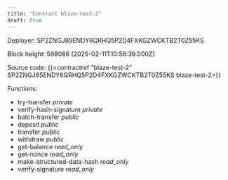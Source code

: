 ```yaml
---
title: "Contract blaze-test-2"
draft: true
---
```

Deployer: SP2ZNGJ85ENDY6QRHQ5P2D4FXKGZWCKTB2T0Z55KS


 



Block height: 598086 (2025-02-11T10:56:39.000Z)

Source code: {{<contractref "blaze-test-2" SP2ZNGJ85ENDY6QRHQ5P2D4FXKGZWCKTB2T0Z55KS blaze-test-2>}}

Functions:

* try-transfer _private_
* verify-hash-signature _private_
* batch-transfer _public_
* deposit _public_
* transfer _public_
* withdraw _public_
* get-balance _read_only_
* get-nonce _read_only_
* make-structured-data-hash _read_only_
* verify-signature _read_only_
